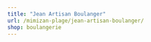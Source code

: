 ```yaml
---
title: "Jean Artisan Boulanger"
url: /mimizan-plage/jean-artisan-boulanger/
shop: boulangerie
---
```


